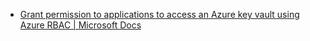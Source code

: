 - [Grant permission to applications to access an Azure key vault using Azure RBAC | Microsoft Docs](https://docs.microsoft.com/en-us/azure/key-vault/general/rbac-guide)
